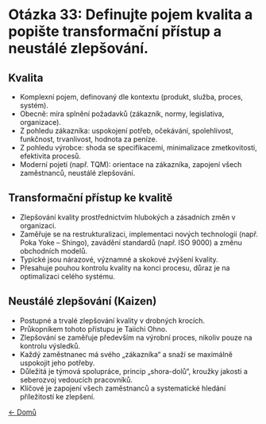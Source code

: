 # Otázka 33: Definujte pojem kvalita a popište transformační přístup a neustálé zlepšování.

## Kvalita
- Komplexní pojem, definovaný dle kontextu (produkt, služba, proces, systém).
- Obecně: míra splnění požadavků (zákazník, normy, legislativa, organizace).
- Z pohledu zákazníka: uspokojení potřeb, očekávání, spolehlivost, funkčnost, trvanlivost, hodnota za peníze.
- Z pohledu výrobce: shoda se specifikacemi, minimalizace zmetkovitosti, efektivita procesů.
- Moderní pojetí (např. TQM): orientace na zákazníka, zapojení všech zaměstnanců, neustálé zlepšování.

## Transformační přístup ke kvalitě
- Zlepšování kvality prostřednictvím hlubokých a zásadních změn v organizaci.
- Zaměřuje se na restrukturalizaci, implementaci nových technologií (např. Poka Yoke – Shingo), zavádění standardů (např. ISO 9000) a změnu obchodních modelů.
- Typické jsou nárazové, významné a skokové zvýšení kvality.
- Přesahuje pouhou kontrolu kvality na konci procesu, důraz je na optimalizaci celého systému.

## Neustálé zlepšování (Kaizen)
- Postupné a trvalé zlepšování kvality v drobných krocích.
- Průkopníkem tohoto přístupu je Taiichi Ohno.
- Zlepšování se zaměřuje především na výrobní proces, nikoliv pouze na kontrolu výsledků.
- Každý zaměstnanec má svého „zákazníka“ a snaží se maximálně uspokojit jeho potřeby.
- Důležitá je týmová spolupráce, princip „shora-dolů“, kroužky jakosti a seberozvoj vedoucích pracovníků.
- Klíčové je zapojení všech zaměstnanců a systematické hledání příležitostí ke zlepšení.

[<- Domů](../../README.md)